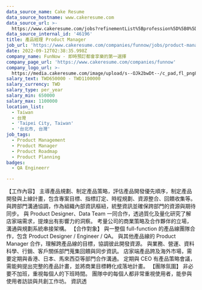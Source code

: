 ```yaml
---
data_source_name: Cake Resume
data_source_hostname: www.cakeresume.com
data_source_url: >-
  https://www.cakeresume.com/jobs?refinementList%5Bprofession%5D%5B0%5D=engineering_qa-engineer&refinementList%5Bsalary_currency%5D=TWD&range%5Bsalary_range%5D%5Bmin%5D=800096
data_source_internal_id: '46196'
title: 產品經理 Product Manager
job_url: 'https://www.cakeresume.com/companies/funnow/jobs/product-manager-23b195'
date: 2022-09-12T02:38:35.998Z
company_name: FunNow - 即時預訂都會享樂的第一選擇
company_page_url: 'https://www.cakeresume.com/companies/funnow'
company_logo_url: >-
  https://media.cakeresume.com/image/upload/s--OJk2bwDt--/c_pad,fl_png8,h_200,w_200/v1588573843/tyim2xqi5znoptmhgw0c.png
salary_text: TWD650000 - TWD1100000
salary_currency: TWD
salary_type: per_year
salary_min: 650000
salary_max: 1100000
location_list:
  - Taiwan
  - 台灣
  - 'Taipei City, Taiwan'
  - '台北市, 台灣'
job_tags:
  - Product Management
  - Product Manager
  - Product Roadmap
  - Product Planning
badges:
  - QA Engineerr

---
```


【工作內容】 主導產品規劃、制定產品策略，評估產品開發優先順序，制定產品開發與上線計畫，包含專案目標、指標訂定、時程規劃、資源整合、回饋收集等。 與跨部門溝通協調，作為組織內部資訊樞紐，統整資訊並確保跨部門的資源與期待同步。 與 Product Designer、Data Team 一同合作，透過質化及量化研究了解店家端需求，提煉出有影響力的洞察。 考量公司的商業策略及合作夥伴的立場，溝通與規劃系統串接架構。 【合作對象】 與一整個 full-function 的產品線團隊合作，包含 Product Designer / Engineer / QA。 與其他產品線的 Product Manager 合作，理解跨產品線的目標，協調彼此開發資源。 與業務、營運、資料科學、行銷、客戶關係部門蒐集回饋與同步資訊。 店家端產品跨及海外市場，需要定期與香港、日本、馬來西亞等部門合作溝通。 定期與 CEO 有產品策略會議， 需能夠提出完整的產品計畫，並將商業目標轉化成落地計畫。 【團隊氛圍】 非必要不加班，重視每個人的下班時間。 團隊中的每個人都非常重視使用者，能參與使用者訪談與共創工作坊。 資訊透